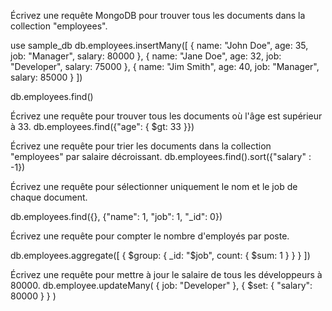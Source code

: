 Écrivez une requête MongoDB pour trouver tous les documents dans la collection "employees".

use sample_db
db.employees.insertMany([ 
 {
   name: "John Doe",
   age: 35,
   job: "Manager",
   salary: 80000
}, 
 {
   name: "Jane Doe",
   age: 32,
   job: "Developer",
   salary: 75000
},
{
   name: "Jim Smith",
   age: 40,
   job: "Manager",
   salary: 85000
}
])


db.employees.find()


Écrivez une requête pour trouver tous les documents où l'âge est supérieur à 33.
db.employees.find({"age": { $gt: 33 }})
	
Écrivez une requête pour trier les documents dans la collection "employees" par salaire décroissant.
db.employees.find().sort({"salary" : -1})

Écrivez une requête pour sélectionner uniquement le nom et le job de chaque document.

db.employees.find({}, {"name": 1, "job": 1, "_id": 0})

Écrivez une requête pour compter le nombre d'employés par poste.

db.employees.aggregate([
  {
    $group: {
      _id: "$job",
      count: { $sum: 1 }
    }
  }
])

Écrivez une requête pour mettre à jour le salaire de tous les développeurs à 80000.
db.employee.updateMany( { job: "Developer" }, { $set: { "salary": 80000 } } )
